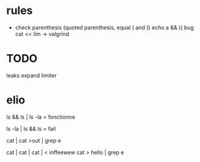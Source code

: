 # rules
- check parenthesis (quoted parenthesis, equal ( and ))
echo a && )(
bug cat << lim -> valgrind


# TODO
leaks expand limiter

# elio
ls && ls | ls -la = fonctionne

ls -la | ls && ls = fail

cat | cat >out | grep e

cat | cat | cat | < inffeewew cat > hello | grep e
